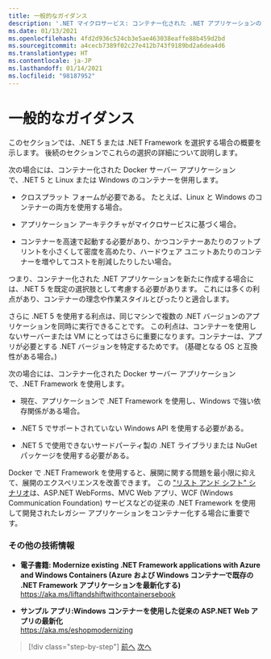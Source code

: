 ```yaml
---
title: 一般的なガイダンス
description: '.NET マイクロサービス: コンテナー化された .NET アプリケーションのアーキテクチャ | 一般的なガイダンス'
ms.date: 01/13/2021
ms.openlocfilehash: 4fd2d936c524cb3e5ae463038eaffe88b459d2bd
ms.sourcegitcommit: a4cecb7389f02c27e412b743f9189bd2a6dea4d6
ms.translationtype: HT
ms.contentlocale: ja-JP
ms.lasthandoff: 01/14/2021
ms.locfileid: "98187952"
---
```

# <a name="general-guidance"></a>一般的なガイダンス

このセクションでは、.NET 5 または .NET Framework を選択する場合の概要を示します。 後続のセクションでこれらの選択の詳細について説明します。

次の場合には、コンテナー化された Docker サーバー アプリケーションで、.NET 5 と Linux または Windows のコンテナーを併用します。

- クロスプラット フォームが必要である。 たとえば、Linux と Windows のコンテナーの両方を使用する場合。

- アプリケーション アーキテクチャがマイクロサービスに基づく場合。

- コンテナーを高速で起動する必要があり、かつコンテナーあたりのフットプリントを小さくして密度を高めたり、ハードウェア ユニットあたりのコンテナーを増やしてコストを削減したりしたい場合。

つまり、コンテナー化された .NET アプリケーションを新たに作成する場合には、.NET 5 を既定の選択肢として考慮する必要があります。 これには多くの利点があり、コンテナーの理念や作業スタイルとぴったりと適合します。

さらに .NET 5 を使用する利点は、同じマシンで複数の .NET バージョンのアプリケーションを同時に実行できることです。 この利点は、コンテナーを使用しないサーバーまたは VM にとってはさらに重要になります。コンテナーは、アプリが必要とする .NET バージョンを特定するためです。 (基礎となる OS と互換性がある場合。)

次の場合には、コンテナー化された Docker サーバー アプリケーションで、.NET Framework を使用します。

- 現在、アプリケーションで .NET Framework を使用し、Windows で強い依存関係がある場合。

- .NET 5 でサポートされていない Windows API を使用する必要がある。

- .NET 5 で使用できないサードパーティ製の .NET ライブラリまたは NuGet パッケージを使用する必要がある。

Docker で .NET Framework を使用すると、展開に関する問題を最小限に抑えて、展開のエクスペリエンスを改善できます。 この ["リスト アンド シフト" シナリオ](https://aka.ms/liftandshiftwithcontainersebook)は、ASP.NET WebForms、MVC Web アプリ、WCF (Windows Communication Foundation) サービスなどの従来の .NET Framework を使用して開発されたレガシー アプリケーションをコンテナー化する場合に重要です。

### <a name="additional-resources"></a>その他の技術情報

- **電子書籍: Modernize existing .NET Framework applications with Azure and Windows Containers (Azure および Windows コンテナーで既存の .NET Framework アプリケーションを最新化する)**  
    <https://aka.ms/liftandshiftwithcontainersebook>

- **サンプル アプリ:Windows コンテナーを使用した従来の ASP.NET Web アプリの最新化**  
    <https://aka.ms/eshopmodernizing>

>[!div class="step-by-step"]
>[前へ](index.md)
>[次へ](net-core-container-scenarios.md)
